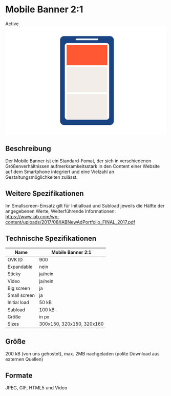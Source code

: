 # Mobile Banner 2:1
<span class="badge badge--success">Active</span>
<img alt="OVK_WF_Mobil_Banner_1_2" src="https://github.com/BVDW-org/ovk-docusaurus/blob/main/ovk/static/img/formats/OVK_WF_Mobil_Banner_1_2.png?raw=true" />
## Beschreibung
Der Mobile Banner ist ein Standard-Fomat, der sich in verschiedenen Größenverhältnissen aufmerksamkeitsstark in den Content einer Website auf dem Smartphone integriert und eine Vielzahl an Gestaltungsmöglichkeiten zulässt.

## Weitere Spezifikationen
Im Smallscreen-Einsatz gilt für Initialload und Subload jeweils die Hälfte der angegebenen Werte, Weiterführende Informationen: https://www.iab.com/wp-content/uploads/2017/08/IABNewAdPortfolio_FINAL_2017.pdf

## Technische Spezifikationen

| Name           | Mobile Banner 2:1 |
|----------------|-------------------|
| OVK ID         | 900               |
| Expandable     | nein              |
| Sticky         | ja/nein           |
| Video          | ja/nein           |
| Big screen     | ja                |
| Small screen   | ja                |
| Initial load   | 50 kB             |
| Subload        | 100 kB            |
| Größe          | in px             |
| Sizes         | 300x150, 320x150, 320x160              |


## Größe
200 kB (von uns gehostet), max. 2MB nachgeladen (polite Download aus externen Quellen)

## Formate
JPEG, GIF, HTML5 und Video


